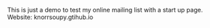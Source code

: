 This is just a demo to test my online mailing list with a start up page.
Website: knorrsoupy.gtihub.io

